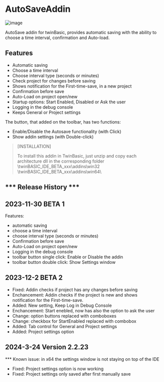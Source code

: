 # AutoSaveAddin
![image](https://github.com/sokinkeso/AutoSaveAddin/assets/113173954/502991c5-bdf0-4c88-b18b-f8f8b6b63aef)

AutoSave addin for twinBasic, provides automatic saving with the ability to choose a time interval, confirmation and Auto-load.

Features
---------
- Automatic saving
- Choose a time interval
- Choose interval type (seconds or minutes)
- Check project for changes before saving
- Shows notification for the First-time-save, in a new project
- Confirmation before save
- Auto-Load on project open/new
- Startup options: Start Enabled, Disabled or  Ask the user
- Logging in the debug console
- Keeps General or Project settings


The button, that added on the toolbar, has two functions:
- Enable/Disable the Autosave functionality (with Click)
- Show addin settings (with Double-click)



>[INSTALLATION]
>
>To install this addin in TwinBasic, just unzip and copy each architecture dll in the corresponding folder
>\twinBASIC_IDE_BETA_xxx\addins\win32\
>\twinBASIC_IDE_BETA_xxx\addins\win64\ 


*** Release History ***
-----------------
2023-11-30 BETA 1
------------- 
Features:
- automatic saving
- choose a time interval
- choose interval type (seconds or minutes)
- Confirmation before save
- Auto-Load on project open/new
- Logging in the debug console
- toolbar button single click: Enable or Disable the addin
- toolbar button double click: Show Settings window



2023-12-2 BETA 2
------------- 
- Fixed: Addin checks if project has any changes before saving
- Enchancement: Addin checks if the project is new and shows notification for the First-time-save.
- Added: New setting, Keep Log in Debug Console 
- Enchancement: Start enebled, now has also the option to ask the user
- Change: option buttons replaced with comboboxes
- Change: checkbox for StartEnabled replaced with combobox
- Added: Tab control for General and Project settings
- Added: Project settings option


2024-3-24 Version 2.2.23
------------- 
*** Known issue: in x64 the settings window is not staying on top of the IDE
- Fixed: Project settings option is now working
- Fixed: Project settings only saved after first manually save
